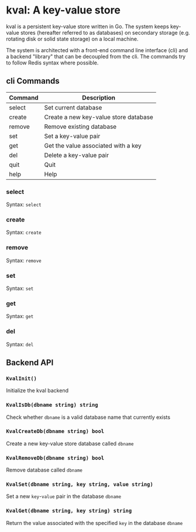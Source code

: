 # kval: A key-value store

kval is a persistent key-value store written in Go.  The system keeps
key-value stores (hereafter referred to as databases) on secondary storage
(e.g. rotating disk or solid state storage) on a local machine.

The system is architected with a front-end command line interface (cli)
and a backend "library" that can be decoupled from the cli.  The commands
try to follow Redis syntax where possible.


## cli Commands

| Command	| Description					|
|---------------|-----------------------------------------------|
| select	| Set current database				|
| create	| Create a new key-value store database		|
| remove	| Remove existing database			|
| set		| Set a key-value pair				|
| get		| Get the value associated with a key		|
| del		| Delete a key-value pair			|
| quit		| Quit						|
| help		| Help						|

### select

Syntax: `select` <dbname>

### create

Syntax: `create` <dbname>

### remove

Syntax: `remove` <dbname>

### set

Syntax: `set` <key> <value>

### get

Syntax: `get` <key>

### del

Syntax: `del` <key>


## Backend API

### `KvalInit()`

Initialize the kval backend

### `KvalIsDb(dbname string) string`

Check whether `dbname` is a valid database name that currently exists

### `KvalCreateDb(dbname string) bool`

Create a new key-value store database called `dbname`

### `KvalRemoveDb(dbname string) bool`

Remove database called `dbname`

### `KvalSet(dbname string, key string, value string)`

Set a new `key`-`value` pair in the database `dbname`

### `KvalGet(dbname string, key string) string`

Return the value associated with the specified `key` in the database `dbname`
